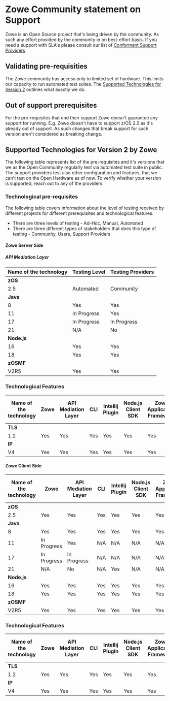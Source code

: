 # Zowe Community statement on Support

Zowe is an Open Source project that's being driven by the community. As such any effort provided by the community in on best-effort basis.
If you need a support with SLA's please consult our list of [Conformant Support Providers](https://openmainframeproject.org/our-projects/zowe-conformant-support-provider-program/)

## Validating pre-requisities

The Zowe community has access only to limited set of hardware. This limits our capacity to run automated test suites. The [Supported Technologies for Version 2](#supported-technologies-for-version-2-by-zowe) outlines what exactly we do.

## Out of support prerequisites

For the pre-requisites that end their support Zowe doesn't guarantee any support for running. E.g. Zowe doesn't have to support z/OS 2.2 as it's already out of support. 
As such changes that break support for such version aren't considered as breaking change. 

## Supported Technologies for Version 2 by Zowe

The following table represents list of the pre-requisites and it's versions that we as the Open Community regularly test via automated test suite in public. The support providers
test also other configuration and features, that we can't test on the Open Hardware as of now. To verify whether your version is supported, reach out to any of the providers. 

### Technological pre-requisites

The following table covers information about the level of testing received by different projects for different prerequisites and technological features. 

- There are three levels of testing - Ad-Hoc, Manual, Automated
- There are three different types of stakeholders that does this type of testing - Community, Users, Support Providers

#### Zowe Server Side

##### API Mediation Layer

| Name of the technology  | Testing Level | Testing Providers |
|-------------------------|---------------|-------------------|
| **zOS**                 |               |                   |
| 2.5                     | Automated     | Community         |
| **Java** |              |               |                   |
| 8 | Yes | Yes | Yes | Yes | Yes | Yes | Yes | Yes |
| 11 | In Progress | Yes | N/A | N/A | N/A | N/A | N/A | In Progress |
| 17 | In Progress | In Progress | N/A | N/A | N/A | N/A | N/A | In Progress |
| 21 | N/A | No | N/A | Yes | N/A | N/A | N/A | No |
| **Node.js** | | | | | | | | |
| 16 | Yes | Yes | Yes | Yes | Yes | Yes | Yes | Yes |
| 18 | Yes | Yes | Yes | Yes | Yes | Yes | Yes | Yes |
| **zOSMF** | | | | | | | | |
| V2R5 | Yes | Yes | Yes | Yes | Yes | Yes | Yes | Yes |

### Technological Features

| Name of the technology  | Zowe | API Mediation Layer | CLI | Intellij Plugin | Node.js Client SDK | Zowe Application Framework | Zowe Explorer | Zowe System Services (ZSS) |
|----------------------|------|---------------------|-----|-----------------|--------------------|----------------------------|---------------|----------------------------|
| **TLS** | | | | | | | | |
| 1.2 | Yes | Yes | Yes | Yes | Yes | Yes | Yes | Yes |
| **IP** | | | | | | | | |
| V4 | Yes | Yes | Yes | Yes | Yes | Yes | Yes | Yes |

#### Zowe Client Side

| Name of the technology  | Zowe | API Mediation Layer | CLI | Intellij Plugin | Node.js Client SDK | Zowe Application Framework | Zowe Explorer | Zowe System Services (ZSS) |
|----------------------|------|---------------------|-----|-----------------|--------------------|----------------------------|---------------|----------------------------|
| **zOS** | | | | | | | | |
| 2.5 | Yes | Yes | Yes | Yes | Yes | Yes | Yes | Yes |
| **Java** | | | | | | | | |
| 8 | Yes | Yes | Yes | Yes | Yes | Yes | Yes | Yes |
| 11 | In Progress | Yes | N/A | N/A | N/A | N/A | N/A | In Progress |
| 17 | In Progress | In Progress | N/A | N/A | N/A | N/A | N/A | In Progress |
| 21 | N/A | No | N/A | Yes | N/A | N/A | N/A | No |
| **Node.js** | | | | | | | | |
| 16 | Yes | Yes | Yes | Yes | Yes | Yes | Yes | Yes |
| 18 | Yes | Yes | Yes | Yes | Yes | Yes | Yes | Yes |
| **zOSMF** | | | | | | | | |
| V2R5 | Yes | Yes | Yes | Yes | Yes | Yes | Yes | Yes |

### Technological Features

| Name of the technology  | Zowe | API Mediation Layer | CLI | Intellij Plugin | Node.js Client SDK | Zowe Application Framework | Zowe Explorer | Zowe System Services (ZSS) |
|----------------------|------|---------------------|-----|-----------------|--------------------|----------------------------|---------------|----------------------------|
| **TLS** | | | | | | | | |
| 1.2 | Yes | Yes | Yes | Yes | Yes | Yes | Yes | Yes |
| **IP** | | | | | | | | |
| V4 | Yes | Yes | Yes | Yes | Yes | Yes | Yes | Yes |

